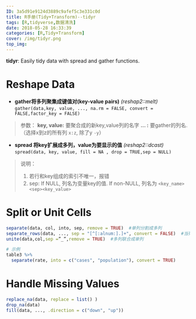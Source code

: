 ```yaml
---
ID: 3a5d91e9124d3889c9afef5c3e331c0d
title: R手册(Tidy+Transform)--tidyr
tags: [R,tidyverse,数据清洗]
date: 2018-05-28 16:33:39
categories: [R,Tidy+Transform]
cover: /img/tidyr.png
top_img: 
---
```


**tidyr**: Easily tidy data with spread and gather functions.

<!-- more -->

# Reshape Data

- **gather将多列聚集成键值对(key-value pairs)** *(reshap2::melt)*
`gather(data,key, value, ..., na.rm = FALSE, convert = FALSE,factor_key = FALSE)`
 > 参数：
 > **key, value:** 要聚合成的新key,value列的名字
 >  **... :**  要gather的列名. （选择x到z的所有列 `x:z`, 除了y  `-y`）

- **spread 将key扩展成多列，value为要显示的值**  *(reshap2::dcast)*
`spread(data, key, value, fill = NA , drop = TRUE,sep = NULL)`
 > 说明：
 > 1. 若行和key组成的索引不唯一，报错
 > 2. sep: If NULL, 列名为变量key的值. If non-NULL, 列名为 `<key_name><sep><key_value>`

# Split or Unit Cells

```r
separate(data, col, into, sep, remove = TRUE)  #单列分割成多列
separate_rows(data, ..., sep = "[^[:alnum:].]+", convert = FALSE)  #当列分裂成多行
unite(data,col,sep =”_”,remove = TRUE)  #多列联合成单列

# 示例
table3 %>% 
  separate(rate, into = c("cases", "population"), convert = TRUE)
```

# Handle Missing Values

```r
replace_na(data, replace = list() )
drop_na(data)
fill(data, ..., .direction = c("down", "up")) 
```



